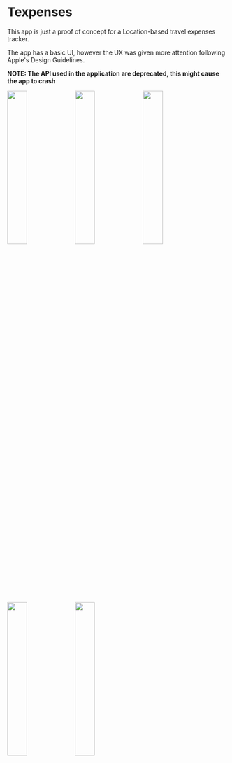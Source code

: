 # Texpenses #

This app is just a proof of concept for a Location-based travel expenses tracker.

The app has a basic UI, however the UX was given more attention following Apple's Design Guidelines.

**NOTE: The API used in the application are deprecated, this might cause the app to crash**

<img src="https://user-images.githubusercontent.com/772042/81461582-37a59b00-91f0-11ea-88ad-cb1c8180391c.png" width="30%" height="30%">
<img src="https://user-images.githubusercontent.com/772042/81461583-396f5e80-91f0-11ea-83b9-7a1e64733a53.png" width="30%" height="30%">
<img src="https://user-images.githubusercontent.com/772042/81461587-3b392200-91f0-11ea-97db-f9b813e5c35e.png" width="30%" height="30%">
<img src="https://user-images.githubusercontent.com/772042/81461592-3d02e580-91f0-11ea-88c8-2315b3227002.png" width="30%" height="30%">
<img src="https://user-images.githubusercontent.com/772042/81461580-34aaaa80-91f0-11ea-9a2f-ec087f18bef1.png" width="30%" height="30%">
